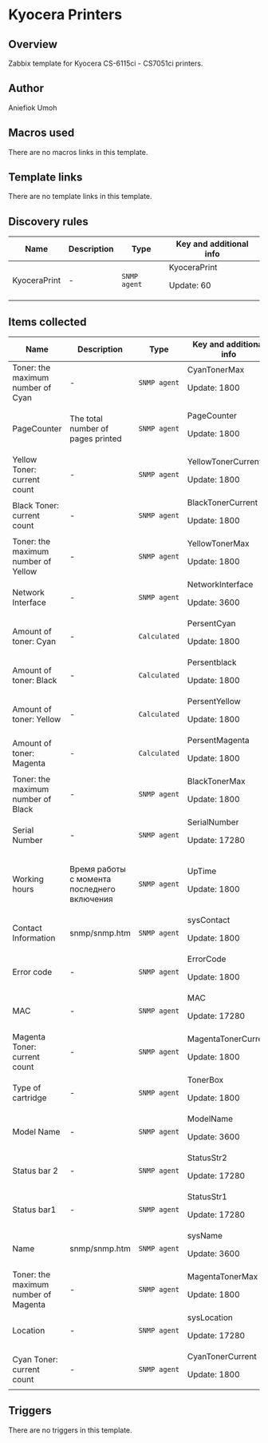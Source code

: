 # Kyocera Printers

## Overview

Zabbix template for Kyocera CS-6115ci - CS7051ci printers.



## Author

Aniefiok Umoh

## Macros used

There are no macros links in this template.

## Template links

There are no template links in this template.

## Discovery rules

|Name|Description|Type|Key and additional info|
|----|-----------|----|----|
|KyoceraPrint|<p>-</p>|`SNMP agent`|KyoceraPrint<p>Update: 60</p>|
## Items collected

|Name|Description|Type|Key and additional info|
|----|-----------|----|----|
|Toner: the maximum number of Cyan|<p>-</p>|`SNMP agent`|CyanTonerMax<p>Update: 1800</p>|
|PageCounter|<p>The total number of pages printed</p>|`SNMP agent`|PageCounter<p>Update: 1800</p>|
|Yellow Toner: current count|<p>-</p>|`SNMP agent`|YellowTonerCurrent<p>Update: 1800</p>|
|Black Toner: current count|<p>-</p>|`SNMP agent`|BlackTonerCurrent<p>Update: 1800</p>|
|Toner: the maximum number of Yellow|<p>-</p>|`SNMP agent`|YellowTonerMax<p>Update: 1800</p>|
|Network Interface|<p>-</p>|`SNMP agent`|NetworkInterface<p>Update: 3600</p>|
|Amount of toner: Cyan|<p>-</p>|`Calculated`|PersentCyan<p>Update: 1800</p>|
|Amount of toner: Black|<p>-</p>|`Calculated`|Persentblack<p>Update: 1800</p>|
|Amount of toner: Yellow|<p>-</p>|`Calculated`|PersentYellow<p>Update: 1800</p>|
|Amount of toner: Magenta|<p>-</p>|`Calculated`|PersentMagenta<p>Update: 1800</p>|
|Toner: the maximum number of Black|<p>-</p>|`SNMP agent`|BlackTonerMax<p>Update: 1800</p>|
|Serial Number|<p>-</p>|`SNMP agent`|SerialNumber<p>Update: 17280</p>|
|Working hours|<p>Время работы с момента последнего включения</p>|`SNMP agent`|UpTime<p>Update: 1800</p>|
|Contact Information|<p>snmp/snmp.htm</p>|`SNMP agent`|sysContact<p>Update: 1800</p>|
|Error code|<p>-</p>|`SNMP agent`|ErrorCode<p>Update: 1800</p>|
|MAC|<p>-</p>|`SNMP agent`|MAC<p>Update: 17280</p>|
|Magenta Toner: current count|<p>-</p>|`SNMP agent`|MagentaTonerCurrent<p>Update: 1800</p>|
|Type of cartridge|<p>-</p>|`SNMP agent`|TonerBox<p>Update: 1800</p>|
|Model Name|<p>-</p>|`SNMP agent`|ModelName<p>Update: 3600</p>|
|Status bar 2|<p>-</p>|`SNMP agent`|StatusStr2<p>Update: 17280</p>|
|Status bar1|<p>-</p>|`SNMP agent`|StatusStr1<p>Update: 17280</p>|
|Name|<p>snmp/snmp.htm</p>|`SNMP agent`|sysName<p>Update: 3600</p>|
|Toner: the maximum number of Magenta|<p>-</p>|`SNMP agent`|MagentaTonerMax<p>Update: 1800</p>|
|Location|<p>-</p>|`SNMP agent`|sysLocation<p>Update: 17280</p>|
|Cyan Toner: current count|<p>-</p>|`SNMP agent`|CyanTonerCurrent<p>Update: 1800</p>|
## Triggers

There are no triggers in this template.

